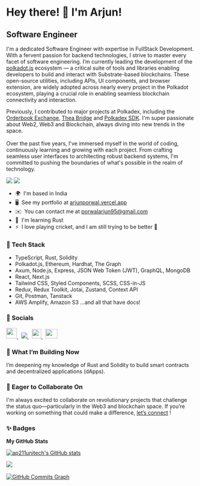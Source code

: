 Hey there! 👋 I'm Arjun!
=============================

Software Engineer
------------------

I'm a dedicated Software Engineer with expertise in FullStack Development. With a fervent passion for backend technologies, I strive to master every facet of software engineering. I’m currently leading the development of the [polkadot.js](https://github.com/polkadot-js/) ecosystem — a critical suite of tools and libraries enabling developers to build and interact with Substrate-based blockchains. These open-source utilities, including APIs, UI components, and browser extension, are widely adopted across nearly every project in the Polkadot ecosystem, playing a crucial role in enabling seamless blockchain connectivity and interaction.

Previously, I contributed to major projects at Polkadex, including the [Orderbook Exchange](https://orderbook.polkadex.ee), [Thea Bridge](https://orderbook.polkadex.ee/thea) and [Polkadex SDK](https://github.com/Polkadex-Substrate/polkadex-ts). I'm super passionate about Web2, Web3 and Blockchain, always diving into new trends in the space.
</br> </br>
Over the past five years, I've immersed myself in the world of coding, continuously learning and growing with each project. From crafting seamless user interfaces to architecting robust backend systems, I'm committed to pushing the boundaries of what's possible in the realm of technology.

![](https://komarev.com/ghpvc/?username=ap211unitech&abbreviated=true&style=for-the-badge&color=0891b2&labelColor=000000)  <a href="https://www.github.com/ap211unitech" target="_blank" rel="noreferrer"><img
src="https://img.shields.io/github/followers/ap211unitech?logo=github&style=for-the-badge&color=0891b2&labelColor=000000" /></a> &nbsp;

* 🌍  I'm based in India
* 🖥️  See my portfolio at [arjunporwal.vercel.app](https://arjunporwal.vercel.app)
* ✉️  You can contact me at [porwalarjun95@gmail.com](mailto:porwalarjun95@gmail.com)
* 🧠  I'm learning Rust
* ⚡  I love playing cricket, and I am still trying to be better 🤫

### 🔧 Tech Stack

- TypeScript, Rust, Solidity
- Polkadot.js, Ethereum, Hardhat, The Graph
- Axum, Node.js, Express, JSON Web Token (JWT), GraphQL, MongoDB
- React, Next.js 
- Tailwind CSS, Styled Components, SCSS, CSS-in-JS
- Redux, Redux Toolkit, Jotai, Zustand, Context API
- Git, Postman, Tanstack
- AWS Amplify, Amazon S3
  ...and all that have docs!

### 💬 Socials

<p align="left"> <a href="https://www.github.com/ap211unitech" target="_blank" rel="noreferrer"> <picture> <source media="(prefers-color-scheme: dark)" srcset="https://raw.githubusercontent.com/danielcranney/readme-generator/main/public/icons/socials/github-dark.svg" /> <source media="(prefers-color-scheme: light)" srcset="https://raw.githubusercontent.com/danielcranney/readme-generator/main/public/icons/socials/github.svg" /> <img src="https://raw.githubusercontent.com/danielcranney/readme-generator/main/public/icons/socials/github.svg" width="28" height="28" /> </picture> </a> &nbsp; <a href="https://www.linkedin.com/in/arjun-porwal-9198b71a3/" target="_blank" rel="noreferrer"> <picture> <source media="(prefers-color-scheme: dark)" srcset="https://raw.githubusercontent.com/danielcranney/readme-generator/main/public/icons/socials/linkedin.svg" width="28" height="28" /> <img src="https://raw.githubusercontent.com/danielcranney/readme-generator/main/public/icons/socials/linkedin.svg" /> <source media="(prefers-color-scheme: light)" srcset="https://raw.githubusercontent.com/danielcranney/readme-generator/main/public/icons/socials/linkedin.svg" />  </picture> </a> &nbsp; <a href="https://www.x.com/arjun_porwal_33" target="_blank" rel="noreferrer"> <picture> <source media="(prefers-color-scheme: dark)" srcset="https://raw.githubusercontent.com/danielcranney/readme-generator/main/public/icons/socials/twitter-dark.svg" /> <source media="(prefers-color-scheme: light)" srcset="https://raw.githubusercontent.com/danielcranney/readme-generator/main/public/icons/socials/twitter.svg" /> <img src="https://raw.githubusercontent.com/danielcranney/readme-generator/main/public/icons/socials/twitter.svg" width="25" height="25" /> </picture> </a> &nbsp; <a href="https://www.dev.to/ap211" target="_blank" rel="noreferrer"> <picture> <source media="(prefers-color-scheme: dark)" srcset="https://raw.githubusercontent.com/danielcranney/readme-generator/main/public/icons/socials/devdotto-dark.svg" /> <source media="(prefers-color-scheme: light)" srcset="https://raw.githubusercontent.com/danielcranney/readme-generator/main/public/icons/socials/devdotto.svg" /> <img src="https://raw.githubusercontent.com/danielcranney/readme-generator/main/public/icons/socials/devdotto.svg" width="32" height="25" /> </picture> </a></p>

### 🔭 What I’m Building Now
I’m deepening my knowledge of Rust and Solidity to build smart contracts and decentralized applications (dApps).

### 🎯 Eager to Collaborate On
I'm always excited to collaborate on revolutionary projects that challenge the status quo—particularly in the Web3 and blockchain space. If you’re working on something that could make a difference, [let’s connect](https://www.linkedin.com/in/arjun-porwal-9198b71a3/) !

### ✨ Badges

<b>My GitHub Stats</b>

<a href="http://www.github.com/ap211unitech"><img src="https://github-readme-stats.vercel.app/api?username=ap211unitech&show_icons=true&hide=&count_private=true&title_color=0891b2&text_color=ffffff&icon_color=0891b2&bg_color=1c1917&hide_border=true&show_icons=true" alt="ap211unitech's GitHub stats" /></a> &nbsp;

<a href="http://www.github.com/ap211unitech"><img src="https://github-readme-streak-stats-nbwu.vercel.app/?user=ap211unitech&stroke=ffffff&background=1c1917&ring=0891b2&fire=0891b2&currStreakNum=ffffff&currStreakLabel=0891b2&sideNums=ffffff&sideLabels=ffffff&dates=ffffff&hide_border=true" /></a> &nbsp;

<a href="http://www.github.com/ap211unitech"><img src="https://github-readme-activity-graph.vercel.app/graph?username=ap211unitech&bg_color=1c1917&color=ffffff&line=0891b2&point=ffffff&area_color=1c1917&area=true&hide_border=true&custom_title=GitHub%20Commits%20Graph" alt="GitHub Commits Graph" /></a> &nbsp;
